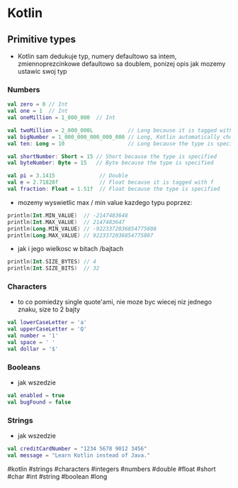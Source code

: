 # Kotlin

## Primitive types

* Kotlin sam dedukuje typ, numery defaultowo sa intem, zmiennoprezcinkowe defaultowo sa doublem, ponizej opis jak mozemy ustawic swoj typ

### Numbers

```kotlin
val zero = 0 // Int
val one = 1  // Int
val oneMillion = 1_000_000  // Int

val twoMillion = 2_000_000L           // Long because it is tagged with L
val bigNumber = 1_000_000_000_000_000 // Long, Kotlin automatically chooses it (Int is too small)
val ten: Long = 10                    // Long because the type is specified

val shortNumber: Short = 15 // Short because the type is specified
val byteNumber: Byte = 15   // Byte because the type is specified

val pi = 3.1415              // Double
val e = 2.71828f             // Float because it is tagged with f
val fraction: Float = 1.51f  // Float because the type is specified
```

* mozemy wyswietlic max / min value kazdego typu poprzez:

```kotlin
println(Int.MIN_VALUE)  // -2147483648
println(Int.MAX_VALUE)  // 2147483647
println(Long.MIN_VALUE) // -9223372036854775808
println(Long.MAX_VALUE) // 9223372036854775807
```

* jak i jego wielkosc w bitach  /bajtach 

```kotlin
println(Int.SIZE_BYTES) // 4
println(Int.SIZE_BITS)  // 32
```

### Characters

* to co pomiedzy single quote'ami, nie moze byc wiecej niz jednego znaku, size to 2 bajty

```kotlin
val lowerCaseLetter = 'a'
val upperCaseLetter = 'Q'
val number = '1'
val space = ' '
val dollar = '$'
```

### Booleans

* jak wszedzie

```kotlin
val enabled = true
val bugFound = false
```

### Strings

* jak wszedzie

```kotlin
val creditCardNumber = "1234 5678 9012 3456"
val message = "Learn Kotlin instead of Java."
```

#kotlin #strings #characters #integers #numbers #double #float #short #char #int #string #boolean #long

